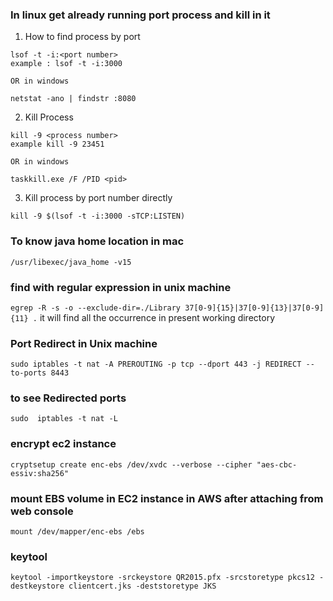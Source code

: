 ### In linux get already running port process and kill in it

1. How to find process by port
```
lsof -t -i:<port number>
example : lsof -t -i:3000

OR in windows 

netstat -ano | findstr :8080
```

2. Kill Process
```
kill -9 <process number>
example kill -9 23451

OR in windows

taskkill.exe /F /PID <pid>
```

3. Kill process by port number directly
```
kill -9 $(lsof -t -i:3000 -sTCP:LISTEN)
```
### To know java home location in mac
``` /usr/libexec/java_home -v15 ```

### find with regular expression in unix machine
``` egrep -R -s -o --exclude-dir=./Library 37[0-9]{15}|37[0-9]{13}|37[0-9]{11} . ```
it will find all the occurrence in present working directory

### Port Redirect in Unix machine
``` sudo iptables -t nat -A PREROUTING -p tcp --dport 443 -j REDIRECT --to-ports 8443 ```


### to see Redirected ports  
``` sudo  iptables -t nat -L ```

### encrypt ec2 instance
``` cryptsetup create enc-ebs /dev/xvdc --verbose --cipher "aes-cbc-essiv:sha256" ```

### mount EBS volume in EC2 instance in AWS after attaching from web console
``` mount /dev/mapper/enc-ebs /ebs ```

### keytool
``` keytool -importkeystore -srckeystore QR2015.pfx -srcstoretype pkcs12 -destkeystore clientcert.jks -deststoretype JKS ```

